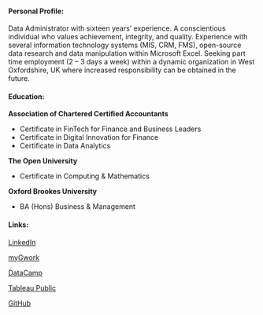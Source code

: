 #### Personal Profile:

Data Administrator with sixteen years’ experience.  A conscientious individual who values achievement, integrity, and quality.  Experience with several information technology systems (MIS, CRM, FMS), open-source data research and data manipulation within Microsoft Excel.  Seeking part time employment (2 – 3 days a week) within a dynamic organization in West Oxfordshire, UK where increased responsibility can be obtained in the future.


#### Education:

**Association of Chartered Certified Accountants**
-	Certificate in FinTech for Finance and Business Leaders
-	Certificate in Digital Innovation for Finance
-	Certificate in Data Analytics

**The Open University**
-	Certificate in Computing & Mathematics

**Oxford Brookes University**
-	BA (Hons) Business & Management


#### Links:

[LinkedIn](www.linkedin.com/in/emmalouisehicks1)

[myGwork](https://www.mygwork.com/en/members/professionals/emma-louise-hicks/detail)

[DataCamp](https://www.datacamp.com/portfolio/emmalouisehicks)

[Tableau Public](https://public.tableau.com/app/profile/emmalouisehicks/vizzes)

[GitHub](https://github.com/emmalouisehicks)

